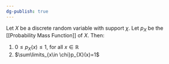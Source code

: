 ```yaml
---
dg-publish: true
---
```

Let $X$ be a discrete random variable with support $\chi$. Let $p_X$ be the [[Probability Mass Function]] of $X$. Then:
1. $0\le p_{X}(x)\le 1,$ for all $x\in \mathbb{R}$
2. $\sum\limits_{x\in \chi}p_{X}(x)=1$
